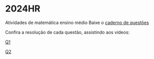 # 2024HR
Atividades de matemática ensino médio
Baixe o [caderno de questões](questões.pdf)  
  
Confira a resolução de cada questão, assistindo aos vídeos:

[Q1](https://www.tiktok.com/@fjsjunqueira/video/7291791845703568646)  

[Q2](https://www.tiktok.com/@fjsjunqueira/video/7291790504184827142) 

